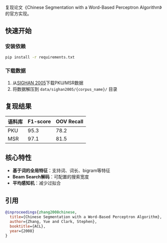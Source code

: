 复现论文《Chinese Segmentation with a Word-Based Perceptron Algorithm》的官方实现。

## 快速开始

### 安装依赖
```bash
pip install -r requirements.txt
```

### 下载数据
1. 从[SIGHAN 2005](http://sighan.cs.uchicago.edu/bakeoff2005/)下载PKU/MSR数据
2. 将数据解压到 `data/sighan2005/{corpus_name}/` 目录

## 复现结果
| 语料库 | F1-score | OOV Recall |
|--------|----------|------------|
| PKU    | 95.3     | 78.2       | 
| MSR    | 97.1     | 81.5       |

## 核心特性
- ​**基于词的全局特征**：支持词、词长、bigram等特征
- ​**Beam Search解码**：可配置的搜索宽度
- ​**平均感知机**：减少过拟合

## 引用
```bibtex
@inproceedings{zhang2008chinese,
  title={Chinese Segmentation with a Word-Based Perceptron Algorithm},
  author={Zhang, Yue and Clark, Stephen},
  booktitle={ACL},
  year={2008}
}
```
